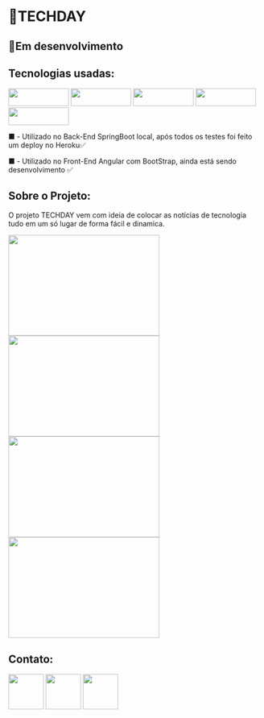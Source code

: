 # 📝TECHDAY
<h2>📰Em desenvolvimento</h2>
<h2>Tecnologias usadas:</h2>
<div>
<img src="https://img.shields.io/badge/Angular-DD0031?style=for-the-badge&logo=angular&logoColor=white" alt="" width="120px" height="35px">
<img src="https://img.shields.io/badge/Bootstrap-563D7C?style=for-the-badge&logo=bootstrap&logoColor=white" alt="" width="120px" height="35px">
<img src="https://img.shields.io/badge/Spring-6DB33F?style=for-the-badge&logo=spring&logoColor=white" alt="" width="120px" height="35px">
<img src="https://img.shields.io/badge/Heroku-430098?style=for-the-badge&logo=heroku&logoColor=white" alt="" width="120px" height="35px">
<img src="https://img.shields.io/badge/MySQL-00000F?style=for-the-badge&logo=mysql&logoColor=whit" alt="" width="120px" height="35px">
<p>■ - Utilizado no Back-End SpringBoot local, após todos os testes foi feito um deploy no Heroku✅</p>
<p>■ - Utilizado no Front-End Angular com BootStrap, ainda está sendo desenvolvimento ✅</p>
</div>

<h2>Sobre o Projeto:</h2>
<p>O projeto TECHDAY vem com ideia de colocar as notícias de tecnologia tudo em um só lugar de forma fácil e dinamica.</p>

<div>
<img src="https://i.imgur.com/bYkgn3s.png" alt="" width="300px" height="200px">
<img src="https://i.imgur.com/oaRsgts.png" alt="" width="300px" height="200px">
<img src="https://i.imgur.com/c0NTsFd.png" alt="" width="300px" height="200px">
<img src="https://i.imgur.com/7OWFANG.png" alt="" width="300px" height="200px">
</div>

<h2>Contato:</h2>
<div>
  <a href="https://linktr.ee/BruRaptor" target="_blank"><img src="https://img.icons8.com/color/480/linktree.png"alt="" width="70px" height="70px"></a>
  <a href="https://www.linkedin.com/in/bruno-kyo/" target="_blank"><img src="https://www.logo.wine/a/logo/LinkedIn/LinkedIn-Icon-Logo.wine.svg"alt="" width="70px" height="70px"></a>
  <a href="https://www.instagram.com/brutechofc/" target="_blank"><img src="https://www.logo.wine/a/logo/Instagram/Instagram-Logo.wine.svg"alt="" width="70px" height="70px"></a>
</div>
